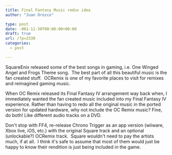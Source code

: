 ```yaml
---
title: Final Fantasy Music redux idea
author: "Juan Orozco" 

type: post
date: -001-11-30T00:00:00+00:00
draft: true
url: /?p=2330
categories:
  - post

---
```

SquareEnix released some of the best songs in gaming, i.e. One Winged Angel and Frogs Theme song.  The best part of all this beautiful music is the fan created stuff.  OCRemix is one of my favorite places to visit for remixes and reimagined gaming music.

When OC Remix released its Final Fantasy IV arrangement way back when, I immediately wanted the fan created music included into my Final Fantasy IV experience. Rather than having to redo all the original music in the ported version for updated hardware, why not include the OC Remix music? Fine, do both! Like different audio tracks on a DVD.

Don't stop with FF4, re-release Chrono Trigger as an app version (wiiware, Xbox live, iOS, etc.) with the original Square track and an optional (unlockable?) OCRemix track.  Square wouldn't need to pay the artists much, if at all.  I think it's safe to assume that most of them would just be happy to know their rendition is just being included in the game.